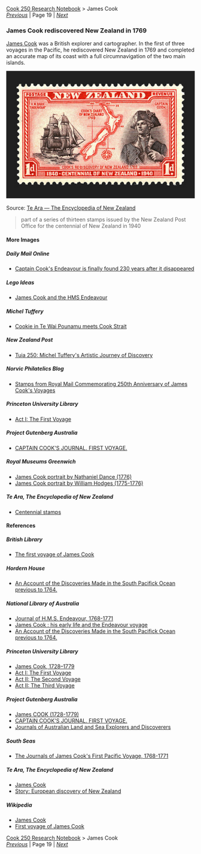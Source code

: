 [Cook 250 Research Notebook](../) > James Cook  
*[Previous](../p18-tupaia/)* | Page 19 | *[Next](../p20-polynesian-navigation/)*
### James Cook rediscovered New Zealand in 1769

[James Cook][COOK] was a British explorer and cartographer.
In the first of three voyages in the Pacific, he rediscovered New Zealand
in 1769 and completed an accurate map of its coast with a full circumnavigation
of the two main islands.

![Cook's re-discovery of New Zealand 1769, Centennial of New Zealand Stamp, 1840](pictures/148x100-WxHmm-james-cook.jpg)

Source: [Te Ara — The Encyclopedia of New Zealand](https://teara.govt.nz/en/zoomify/43023/centennial-stamps)

> part of a series of thirteen stamps issued by the New Zealand Post Office
> for the centennial of New Zealand in 1940

#### More Images

##### Daily Mail Online

* [Captain Cook's Endeavour is finally found 230 years after it disappeared](https://www.dailymail.co.uk/news/article-3568740/Captain-Cook-s-HMS-Endeavour-United-States.html)

##### Lego Ideas

* [James Cook and the HMS Endeavour](https://ideas.lego.com/projects/73681484-d113-419a-9dfb-571bf49246a4)

##### Michel Tuffery

* [Cookie in Te Wai Pounamu meets Cook Strait](https://micheltuffery.co.nz/product/cookie-in-te-wai-pounamu-meets-cook-strait/)

##### New Zealand Post

* [Tuia 250: Michel Tuffery's Artistic Journey of Discovery](https://stamps.nzpost.co.nz/new-zealand/2019/tuia-250-michel-tufferys-artistic-journey-discovery)

##### Norvic Philatelics Blog

* [Stamps from Royal Mail Commemorating 250th Anniversary of James Cook's Voyages](https://blog.norphil.co.uk/2018/08/250th-anniversary-of-captain-james.html)

##### Princeton University Library

* [Act I: The First Voyage](https://lib-dbserver.princeton.edu/visual_materials/maps/websites/pacific/cook1/cook1.html)

##### Project Gutenberg Australia

* [CAPTAIN COOK'S JOURNAL. FIRST VOYAGE.](http://gutenberg.net.au/ebooks/e00043.html)

##### Royal Museums Greenwich

* [James Cook portrait by Nathaniel Dance (1776)](https://collections.rmg.co.uk/collections/objects/14102.html)
* [James Cook portrait by William Hodges (1775-1776)](https://collections.rmg.co.uk/collections/objects/15640.html)

##### Te Ara, The Encyclopedia of New Zealand

* [Centennial stamps](https://teara.govt.nz/en/zoomify/43023/centennial-stamps)

#### References

##### British Library

* [The first voyage of James Cook](https://www.bl.uk/the-voyages-of-captain-james-cook/articles/the-first-voyage-of-james-cook)

##### Hordern House

* [An Account of the Discoveries Made in the South Pacifick Ocean previous to 1764.](https://www.hordern.com/pages/books/4504907/alexander-dalrymple/an-account-of-the-discoveries-made-in-the-south-pacifick-ocean-previous-to-1764)

##### National Library of Australia

* [Journal of H.M.S. Endeavour, 1768-1771](https://nla.gov.au/nla.obj-228958440/view)
* [James Cook : his early life and the Endeavour voyage](https://trove.nla.gov.au/goto?i=book&w=8675242&d=https%3A%2F%2Fnla.gov.au%2Fnla.obj-5069509&s=8VW60GCrHy0bp626%2Fo%2FlyYkp6wwl4wYKvC0VwF9jMww%3D)
* [An Account of the Discoveries Made in the South Pacifick Ocean previous to 1764.](https://nla.gov.au/nla.obj-18696055/view?partId=nla.obj-18697220)

##### Princeton University Library

* [James Cook, 1728–1779](https://lib-dbserver.princeton.edu/visual_materials/maps/websites/pacific/cook0/cook0.html)
* [Act I: The First Voyage](https://lib-dbserver.princeton.edu/visual_materials/maps/websites/pacific/cook1/cook1.html)
* [Act II: The Second Voyage](https://lib-dbserver.princeton.edu/visual_materials/maps/websites/pacific/cook2/cook2.html)
* [Act II: The Third Voyage](https://lib-dbserver.princeton.edu/visual_materials/maps/websites/pacific/cook3/cook3.html)

##### Project Gutenberg Australia

* [James COOK (1728-1779)](http://gutenberg.net.au/pages/cook.html)
* [CAPTAIN COOK'S JOURNAL. FIRST VOYAGE.](http://gutenberg.net.au/ebooks/e00043.html)
* [Journals of Australian Land and Sea Explorers and Discoverers](http://gutenberg.net.au/explorers-journals.html)

##### South Seas

* [The Journals of James Cook's First Pacific Voyage, 1768-1771](http://southseas.nla.gov.au/index_voyaging.html)

##### Te Ara, The Encyclopedia of New Zealand

* [James Cook](https://teara.govt.nz/en/biographies/1c25/cook-james)
* [Story: European discovery of New Zealand](https://teara.govt.nz/en/european-discovery-of-new-zealand)

##### Wikipedia

* [James Cook][COOK]
* [First voyage of James Cook](https://en.wikipedia.org/wiki/First_voyage_of_James_Cook)

[COOK]: https://en.wikipedia.org/wiki/James_Cook

[Cook 250 Research Notebook](../) > James Cook  
*[Previous](../p18-tupaia/)* | Page 19 | *[Next](../p20-star-navigation/)*
